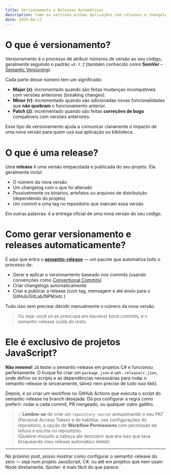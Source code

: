 ```yaml
---
title: Versionamento e Releases Automáticas
description: Como eu versiono minhas aplicações com releases e changelogs automatizados
date: 2025-04-17
---
```


# O que é versionamento?

Versionamento é o processo de atribuir números de versão ao seu código, geralmente seguindo o padrão `vX.Y.Z` (também conhecido como **SemVer** – [Semantic Versioning](https://semver.org/)).

Cada parte desse número tem um significado:

- **Major (`X`)**: incrementado quando são feitas mudanças incompatíveis com versões anteriores (breaking changes).
- **Minor (`Y`)**: incrementado quando são adicionadas novas funcionalidades que **não quebram** o funcionamento anterior.
- **Patch (`Z`)**: incrementado quando são feitas **correções de bugs** compatíveis com versões anteriores.

Esse tipo de versionamento ajuda a comunicar claramente o impacto de uma nova versão para quem usa sua aplicação ou biblioteca.

# O que é uma release?

Uma **release** é uma versão empacotada e publicada do seu projeto. Ela geralmente inclui:

- O número da nova versão
- Um changelog com o que foi alterado
- Possivelmente os binários, artefatos ou arquivos de distribuição (dependendo do projeto)
- Um commit e uma tag no repositório que marcam essa versão

Em outras palavras: é a entrega oficial de uma nova versão do seu código.

# Como gerar versionamento e releases automaticamente?

É aqui que entra o [**semantic-release**](https://semantic-release.gitbook.io/semantic-release/) — um pacote que automatiza todo o processo de:

- Gerar e aplicar o versionamento baseado nos commits (usando convenções como [Conventional Commits](https://www.conventionalcommits.org/))
- Criar changelogs automaticamente
- Criar e publicar a release (com tag, mensagem e até envio para o GitHub/GitLab/NPM/etc.)

Tudo isso sem precisar decidir manualmente o número da nova versão.

> Ou seja: você só se preocupa em escrever bons commits, e o semantic-release cuida do resto.

# Ele é exclusivo de projetos JavaScript?

**Não mesmo!** Já testei o semantic-release em projetos C# e funcionou perfeitamente. O truque foi criar um `package.json` e um `.releaserc.json`, onde defino os scripts e as dependências necessárias para rodar o semantic-release (e sinceramente, talvez nem precise de tudo isso kkk).

Depois, é só criar um workflow no GitHub Actions que executa o script do semantic-release na branch desejada. Dá pra configurar a regra como preferir: rodar a cada commit, PR mergeado, ou qualquer outro gatilho.

> 💡 **Lembre-se** de criar um `repository secret` armazenando o seu PAT (Personal Access Token) e de habilitar, nas configurações do repositório, a opção de **Workflow Permissions** com permissão de leitura e escrita no repositório.  
> (Quebrei muuuito a cabeça até descobrir que era isso que tava bloqueando meu release automático kkkkk)

---

No próximo post, posso mostrar como configurar o semantic-release do zero — seja num projeto JavaScript, C#, ou até em projetos que nem usam Node diretamente. Spoiler: é mais fácil do que parece.
